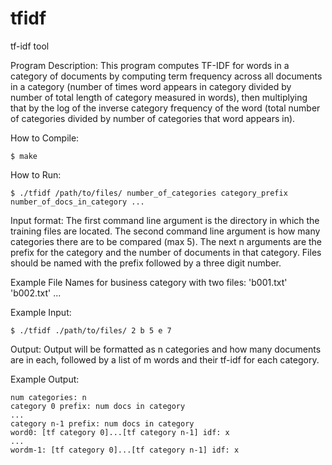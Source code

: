 # tfidf
tf-idf tool

Program Description:
  This program computes TF-IDF for words in a category of documents by computing term frequency
  across all documents in a category (number of times word appears in category divided by number of total
  length of category measured in words), then multiplying that by the log of the inverse category 
  frequency of the word (total number of categories divided by number of categories that word appears in).
  
How to Compile:
```
$ make
```

How to Run:
```
$ ./tfidf /path/to/files/ number_of_categories category_prefix number_of_docs_in_category ...
```

Input format:
  The first command line argument is the directory in which the training files are located.
  The second command line argument is how many categories there are to be compared (max 5).
  The next n arguments are the prefix for the category and the number of documents in that
  category. Files should be named with the prefix followed by a three digit number.

Example File Names for business category with two files: 'b001.txt' 'b002.txt' ...

Example Input:
```
$ ./tfidf ./path/to/files/ 2 b 5 e 7
```

Output:
  Output will be formatted as n categories and how many documents are in each, followed by 
  a list of m words and their tf-idf for each category.
  
Example Output:
```
num categories: n
category 0 prefix: num docs in category
...
category n-1 prefix: num docs in category
word0: [tf category 0]...[tf category n-1] idf: x
...
wordm-1: [tf category 0]...[tf category n-1] idf: x
```
